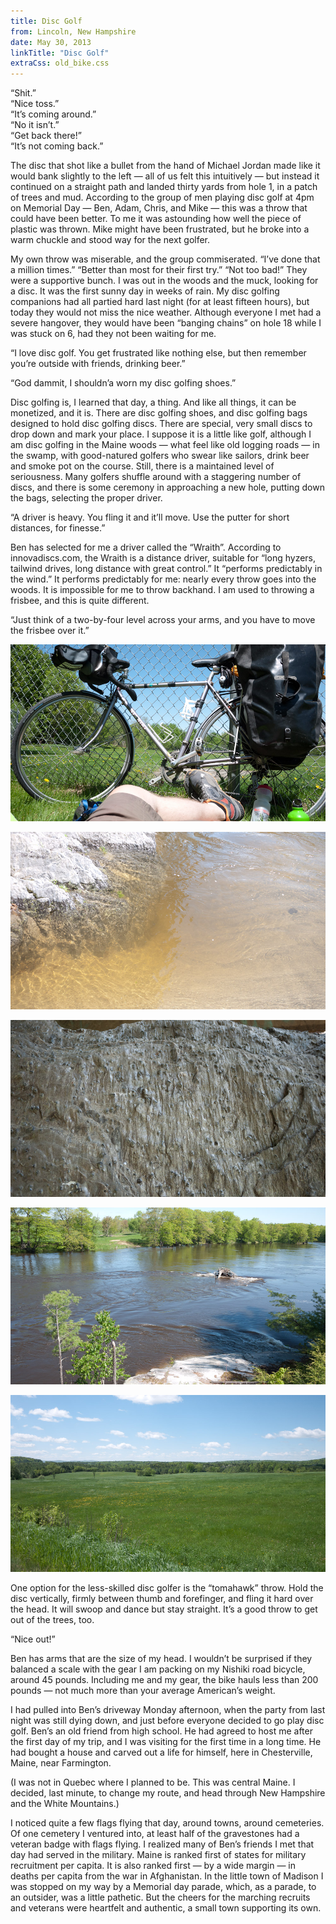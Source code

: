 ```yaml
---
title: Disc Golf
from: Lincoln, New Hampshire
date: May 30, 2013
linkTitle: "Disc Golf"
extraCss: old_bike.css
---
```


“Shit.”<br>
“Nice toss.”<br>
“It’s coming around.”<br>
“No it isn’t.”<br>
“Get back there!”<br>
“It’s not coming back.”

The disc that shot like a bullet from the hand of Michael Jordan made like it
would bank slightly to the left — all of us felt this intuitively — but instead it
continued on a straight path and landed thirty yards from hole 1, in a patch of
trees and mud. According to the group of men playing disc golf at 4pm on
Memorial Day — Ben, Adam, Chris, and Mike — this was a throw that could have
been better. To me it was astounding how well the piece of plastic was thrown.
Mike might have been frustrated, but he broke into a warm chuckle and stood
way for the next golfer.

My own throw was miserable, and the group commiserated. “I’ve done that a
million times.” “Better than most for their first try.” “Not too bad!” They were
a supportive bunch. I was out in the woods and the muck, looking for a disc. It
was the first sunny day in weeks of rain. My disc golfing companions had all
partied hard last night (for at least fifteen hours), but today they would not
miss the nice weather. Although everyone I met had a severe hangover, they would
have been “banging chains” on hole 18 while I was stuck on 6, had they not been
waiting for me.

“I love disc golf. You get frustrated like nothing else, but then remember
you’re outside with friends, drinking beer.”

“God dammit, I shouldn’a worn my disc golfing shoes.”

Disc golfing is, I learned that day, a thing. And like all things, it can be
monetized, and it is. There are disc golfing shoes, and disc golfing bags
designed to hold disc golfing discs. There are special, very small discs to drop
down and mark your place. I suppose it is a little like golf, although I am disc
golfing in the Maine woods — what feel like old logging roads — in the swamp,
with good-natured golfers who swear like sailors, drink beer and smoke pot on
the course. Still, there is a maintained level of seriousness. Many golfers
shuffle around with a staggering number of discs, and there is some ceremony in
approaching a new hole, putting down the bags, selecting the proper driver.

“A driver is heavy. You fling it and it’ll move. Use the putter for short
distances, for finesse.”

Ben has selected for me a driver called the “Wraith”. According to
innovadiscs.com, the Wraith is a distance driver, suitable for “long hyzers,
tailwind drives, long distance with great control.” It “performs predictably in
the wind.” It performs predictably for me: nearly every throw goes into the
woods. It is impossible for me to throw backhand. I am used to throwing a
frisbee, and this is quite different.

“Just think of a two-by-four level across your arms, and you have to move the
frisbee over it.”

![Taking a break at a baseball field](/images/east/P1170518.jpg)

![Sandy river, extra sandy](/images/east/P1170521.jpg)

![Rocks at the Sandy river](/images/east/P1170526.jpg)

![Androscoggin, running high](/images/east/P1170542.jpg)

![Starks, Maine](/images/east/P1170508.jpg)

One option for the less-skilled disc golfer is the “tomahawk” throw. Hold
the disc vertically, firmly between thumb and forefinger, and fling it hard
over the head. It will swoop and dance but stay straight. It’s a good throw to
get out of the trees, too.

“Nice out!”

Ben has arms that are the size of my head. I wouldn’t be surprised if they
balanced a scale with the gear I am packing on my Nishiki road bicycle, around
45 pounds.  Including me and my gear, the bike hauls less than 200 pounds — not
much more than your average American’s weight.

I had pulled into Ben’s driveway Monday afternoon, when the party from last
night was still dying down, and just before everyone decided to go play disc
golf. Ben’s an old friend from high school. He had agreed to host me after the
first day of my trip, and I was visiting for the first time in a long time. He
had bought a house and carved out a life for himself, here in Chesterville,
Maine, near Farmington.

(I was not in Quebec where I planned to be. This was central Maine. I decided,
last minute, to change my route, and head through New Hampshire and the White
Mountains.)

I noticed quite a few flags flying that day, around towns, around cemeteries.
Of one cemetery I ventured into, at least half of the gravestones had a veteran
badge with flags flying. I realized many of Ben’s friends I met that day had
served in the military. Maine is ranked first of states for military
recruitment per capita. It is also ranked first — by a wide margin — in deaths
per capita from the war in Afghanistan. In the little town of Madison I was
stopped on my way by a Memorial day parade, which, as a parade, to an outsider,
was a little pathetic. But the cheers for the marching recruits and veterans
were heartfelt and authentic, a small town supporting its own.
